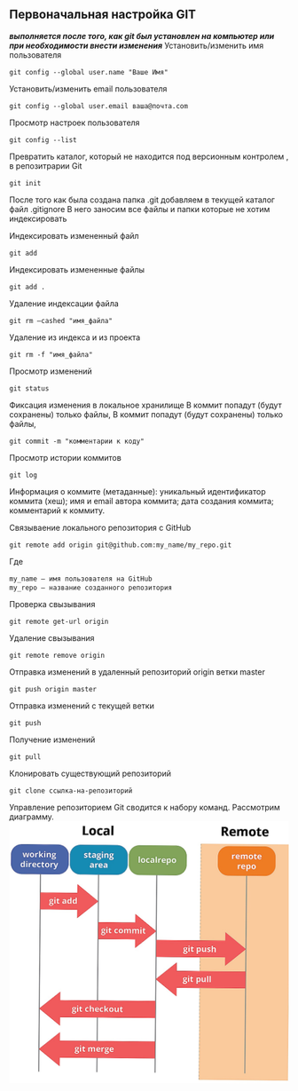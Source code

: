 ## Первоначальная настройка GIT
***выполняется после того, как git был установлен на компьютер или при необходимости внести изменения***
Установить/изменить имя пользователя

    git config --global user.name "Ваше Имя"

Установить/изменить email пользователя

    git config --global user.email ваша@почта.com
Просмотр настроек пользователя

    git config --list
Превратить каталог, который не находится под версионным контролем , в репозитрарии Git

    git init
После того как была создана папка .git добавляем в текущей каталог файл .gitignore В него заносим все файлы и папки которые не хотим индексировать

Индексировать измененный файл

    git add
Индексировать измененные файлы

    git add .
Удаление индексации файла

    git rm –cashed "имя_файла"
Удаление из индекса и из проекта

    git rm -f "имя_файла"
Просмотр изменений

    git status
Фиксация изменения в локальное хранилище
В коммит попадут (будут сохранены) только файлы,
В коммит попадут (будут сохранены) только файлы,

    git commit -m "комментарии к коду"
Просмотр истории коммитов

    git log
Информация о коммите (метаданные):
уникальный идентификатор коммита (хеш);
имя и email автора коммита;
дата создания коммита;
комментарий к коммиту.

Связываение локального репозитория с GitHub

    git remote add origin git@github.com:my_name/my_repo.git

Где 

    my_name – имя пользователя на GitHub
    my_repo – название созданного репозитория
Проверка свызывания

    git remote get-url origin

Удаление свызывания
    
    git remote remove origin

Отправка изменений в удаленный
репозиторий origin ветки master

    git push origin master
Отправка изменений c текущей ветки

    git push
Получение изменений

    git pull

Клонировать существующий репозиторий

    git clone ссылка-на-репозиторий

Управление репозиторием
Git сводится к набору
команд.
Рассмотрим диаграмму.
![img_1.png](img_1.png)